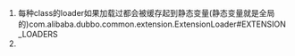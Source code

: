 1. 每种class的loader如果加载过都会被缓存起到静态变量(静态变量就是全局的)com.alibaba.dubbo.common.extension.ExtensionLoader#EXTENSION_LOADERS
2. 